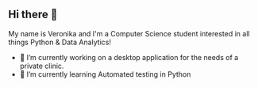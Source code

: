 ## Hi there 👋

My name is Veronika and I'm a Computer Science student interested in all things Python & Data Analytics!

- 🔭 I’m currently working on a desktop application for the needs of a private clinic.
- 🌱 I’m currently learning Automated testing in Python

<!--
**VeronikaZarubo/veronikazarubo** is a ✨ _special_ ✨ repository because its `README.md` (this file) appears on your GitHub profile.

Here are some ideas to get you started:

- 🔭 I’m currently working on ...
- 🌱 I’m currently learning ...
- 👯 I’m looking to collaborate on ...
- 🤔 I’m looking for help with ...
- 💬 Ask me about ...
- 📫 How to reach me: ...
- 😄 Pronouns: ...
- ⚡ Fun fact: ...
-->
